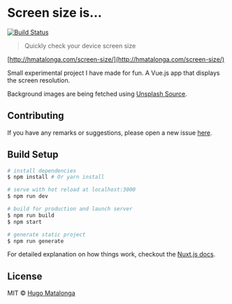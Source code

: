 # Screen size is...

[![Build Status](https://travis-ci.org/hmatalonga/screen-size.svg?branch=master)](https://travis-ci.org/hmatalonga/screen-size)

> Quickly check your device screen size

[http://hmatalonga.com/screen-size/](http://hmatalonga.com/screen-size/)

Small experimental project I have made for fun. A Vue.js app that displays the screen resolution.

Background images are being fetched using [Unsplash Source](https://source.unsplash.com/).

## Contributing

If you have any remarks or suggestions, please open a new issue [here](https://github.com/hmatalonga/screen-size/issues).

## Build Setup

``` bash
# install dependencies
$ npm install # Or yarn install

# serve with hot reload at localhost:3000
$ npm run dev

# build for production and launch server
$ npm run build
$ npm start

# generate static project
$ npm run generate
```

For detailed explanation on how things work, checkout the [Nuxt.js docs](https://github.com/nuxt/nuxt.js).

## License

MIT © [Hugo Matalonga](http://hmatalonga.com)
